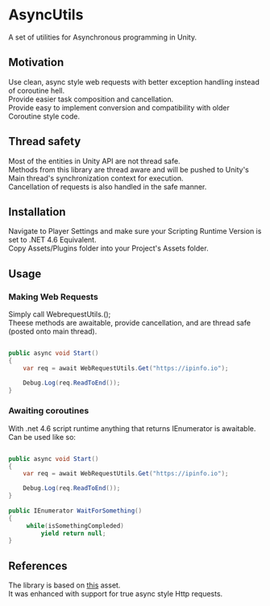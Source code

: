 # AsyncUtils
A set of utilities for Asynchronous programming in Unity.  


## Motivation
Use clean, async style web requests with better exception handling instead of coroutine hell.  
Provide easier task composition and cancellation.  
Provide easy to implement conversion and compatibility with older Coroutine style code.

## Thread safety
Most of the entities in Unity API are not thread safe.  
Methods from this library are thread aware and will be pushed to Unity's Main thread's synchronization context for execution.  
Cancellation of requests is also handled in the safe manner.  

## Installation
Navigate to Player Settings and make sure your Scripting Runtime Version is set to .NET 4.6 Equivalent.  
Copy  Assets/Plugins folder into your Project's Assets folder.  

## Usage

### Making Web Requests

Simply call WebrequestUtils.<HttpMethodName>();  
Theese methods are awaitable, provide cancellation, and are thread safe (posted onto main thread).  

```c#

public async void Start()
{
    var req = await WebRequestUtils.Get("https://ipinfo.io");

    Debug.Log(req.ReadToEnd());
}
```

### Awaiting coroutines
With .net 4.6 script runtime anything that returns IEnumerator is awaitable.  
Can be used like so:  
```c#

public async void Start()
{
    var req = await WebRequestUtils.Get("https://ipinfo.io");

    Debug.Log(req.ReadToEnd());
}
    
public IEnumerator WaitForSomething()
{
     while(isSomethingCompleded)
         yield return null;
}

```

## References
The library is based on [this](https://assetstore.unity.com/packages/tools/async-await-support-101056) asset.  
It was enhanced with support for true async style Http requests.  
